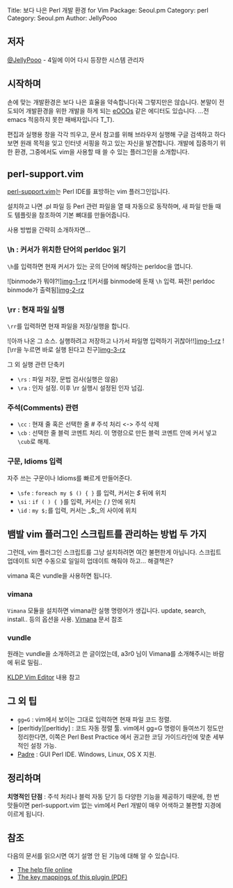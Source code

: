 Title: 보다 나은 Perl 개발 환경 for Vim
Package: Seoul.pm
Category: perl
Category: Seoul.pm
Author: JellyPooo

## 저자

[@JellyPooo](http://twitter.com/JellyPooo) -  4일에 이어 다시 등장한 시스템 관리자

## 시작하며

손에 맞는 개발환경은 보다 나은 효율을 약속합니다(꼭 그렇지만은 않습니다. 본말이 전도되어 개발환경을 위한 개발을 하게 되는 [eOOOs][emacs] 같은 에디터도 있습니다. ...전 emacs 적응하지 못한 패배자입니다 T_T).

편집과 실행용 창을 각각 띄우고, 문서 참고를 위해 브라우저 실행해 구글 검색하고 하다보면 원래 목적을 잊고 인터넷 서핑을 하고 있는 자신을 발견합니다. 개발에 집중하기 위한 환경, 그중에서도 vim을 사용할 때 쓸 수 있는 플러그인을 소개합니다.

## perl-support.vim
[perl-support.vim][ps]는 Perl IDE를 표방하는 vim 플러그인입니다.

설치하고 나면 .pl 파일 등 Perl 관련 파일을 열 때 자동으로 동작하며, 새 파일 만들 때도 템플릿을 참조하여 기본 뼈대를 만들어줍니다.

사용 방법을 간략히 소개하자면...

### \h : 커서가 위치한 단어의 perldoc 읽기

`\h`를 입력하면 현재 커서가 있는 곳의 단어에 해당하는 perldoc을 엽니다.

![binmode가 뭐야?!][img-1-rz]([원본][img-1])
![커서를 binmode에 둔채 `\h` 입력. 짜잔! perldoc binmode가 출력됨][img-2-rz]([원본][img-2])

### \rr : 현재 파일 실행

`\rr`를 입력하면 현재 파일을 저장/실행을 합니다.

![아까 나온 그 소스. 실행하려고 저장하고 나가서 파일명 입력하기 귀찮아!!][img-1-rz]([원본][img-1])
![\rr을 누르면 바로 실행 된다고 친구][img-3-rz]([원본][img-3])

그 외 실행 관련 단축키

- `\rs` : 파일 저장, 문법 검사(실행은 않음)
- `\ra` : 인자 설정. 이후 \rr 실행시 설정된 인자 넘김.

### 주석(Comments) 관련

- `\cc` : 현재 줄 혹은 선택한 줄 # 주석 처리 <-> 주석 삭제
- `\cb` : 선택한 줄 블럭 코멘트 처리. 이 명령으로 만든 블럭 코멘트 안에 커서 넣고 `\cub`로 해제.

### 구문, Idioms 입력

자주 쓰는 구문이나 Idioms를 빠르게 만들어준다.

- `\sfe` : `foreach my $ () { }` 를 입력, 커서는 _$_ 뒤에 위치
- `\si` : `if ( ) { }`를 입력, 커서는 _( )_ 안에 위치
- `\id` : `my $;`를 입력, 커서는 _\$;_의 사이에 위치

## 뱀발 vim 플러그인 스크립트를 관리하는 방법 두 가지

그런데, vim 플러그인 스크립트를 그냥 설치하려면 여간 불편한게 아닙니다. 스크립트 업데이트 되면 수동으로 일일히 업데이트 해줘야 하고... 해결책은?

vimana 혹은 vundle을 사용하면 됩니다.

### vimana

`Vimana` 모듈을 설치하면 vimana란 실행 명령어가 생깁니다. update, search, install.. 등의 옵션을 사용. [Vimana](https://www.metacpan.org/module/vimana) 문서 참조

### vundle

원래는 vundle을 소개하려고 쓴 글이었는데, a3r0 님이 Vimana를 소개해주시는 바람에 뒤로 밀림..

[KLDP Vim Editor](http://wiki.kldp.org/wiki.php/VimEditor) 내용 참고

## 그 외 팁

- `gg=G` : vim에서 보이는 그대로 입력하면 현재 파일 코드 정렬. 
- [perltidy][perltidy] : 코드 자동 정렬 툴. vim에서 gg=G 명령이 들여쓰기 정도만 정리한다면, 이쪽은 Perl Best Practice 에서 권고한 코딩 가이드라인에 맞춘 세부적인 설정 가능.
- [Padre](http://padre.perlide.org/) : GUI Perl IDE. Windows, Linux, OS X 지원.

## 정리하며

**치명적인 단점** : 주석 처리나 블럭 자동 닫기 등 다양한 기능을 제공하기 때문에, 한 번 맛들이면 perl-support.vim 없는 vim에서 Perl 개발이 매우 어색하고 불편할 지경에 이르게 됩니다.

## 참조

다음의 문서를 읽으시면 여기 설명 안 된 기능에 대해 알 수 있습니다.

- [The help file online](http://lug.fh-swf.de/vim/vim-perl/perlsupport.html)
- [The key mappings of this plugin (PDF)](http://lug.fh-swf.de/vim/vim-perl/perl-hot-keys.pdf)

[emacs]: http://www.gnu.org/software/emacs/
[ps]: http://www.vim.org/scripts/script.php?script_id=556
[perltity]: http://perltidy.sourceforge.net/

[img-1]: 2012-12-09-01.png
[img-2]: 2012-12-09-02.png
[img-3]: 2012-12-09-03.png
[img-1-rs]: 2012-12-09-01-rs.png
[img-2-rs]: 2012-12-09-02-rs.png
[img-3-rs]: 2012-12-09-03-rs.png

